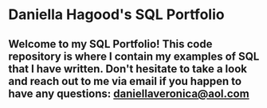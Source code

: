 # Daniella Hagood's SQL Portfolio

## Welcome to my SQL Portfolio! This code repository is where I contain my examples of SQL that I have written. Don't hesitate to take a look and reach out to me via email if you happen to have any questions: daniellaveronica@aol.com
